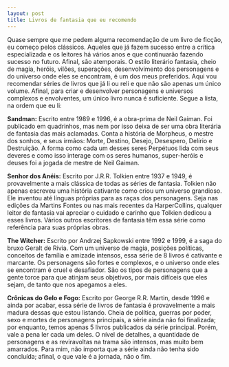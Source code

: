 ```yaml
---
layout: post
title: Livros de fantasia que eu recomendo
---
```


Quase sempre que me pedem alguma recomendação de um livro de ficção, eu começo pelos clássicos. Aqueles que já fazem sucesso entre a crítica especializada e os leitores há vários anos e que continuarão fazendo sucesso no futuro. Afinal, são atemporais. O estilo literário fantasia, cheio de magia, heróis, vilões, superações, desenvolvimento dos personagens e do universo onde eles se encontram, é um dos meus preferidos. Aqui vou recomendar séries de livros que já li ou reli e que não são apenas um único volume. Afinal, para criar e desenvolver personagens e universos complexos e envolventes, um único livro nunca é suficiente. Segue a lista, na ordem que eu li:

**Sandman:** Escrito entre 1989 e 1996, é a obra-prima de Neil Gaiman. Foi publicado em quadrinhos, mas nem por isso deixa de ser uma obra literária de fantasia das mais aclamadas. Conta a história de Morpheus, o mestre dos sonhos, e seus irmãos: Morte, Destino, Desejo, Desespero, Delírio e Destruição. A forma como cada um desses seres Perpétuos lida com seus deveres e como isso interage com os seres humanos, super-heróis e deuses foi a jogada de mestre de Neil Gaiman.

**Senhor dos Anéis:** Escrito por J.R.R. Tolkien entre 1937 e 1949, é provavelmente a mais clássica de todas as séries de fantasia. Tolkien não apenas escreveu uma história cativante como criou um universo grandioso. Ele inventou até línguas próprias para as raças dos personagens. Seja nas edições da Martins Fontes ou nas mais recentes da HarperCollins, qualquer leitor de fantasia vai apreciar o cuidado e carinho que Tolkien dedicou a esses livros. Vários outros escritores de fantasia têm essa série como referência para suas próprias obras.

**The Witcher:** Escrito por Andrzej Sapkowski entre 1992 e 1999, é a saga do bruxo Geralt de Rivia. Com um universo de magia, posições políticas, conceitos de família e amizade intensos, essa série de 8 livros é cativante e marcante. Os personagens são fortes e complexos, e o universo onde eles se encontram é cruel e desafiador. São os tipos de personagens que a gente torce para que atinjam seus objetivos, por mais difíceis que eles sejam, de tanto que nos apegamos a eles.

**Crônicas do Gelo e Fogo:** Escrito por George R.R. Martin, desde 1996 e ainda por acabar, essa série de livros de fantasia é provavelmente a mais madura dessas que estou listando. Cheia de política, guerras por poder, sexo e mortes de personagens principais, a série ainda não foi finalizada; por enquanto, temos apenas 5 livros publicados da série principal. Porém, vale a pena ler cada um deles. O nível de detalhes, a quantidade de personagens e as reviravoltas na trama são intensos, mas muito bem amarrados. Para mim, não importa que a série ainda não tenha sido concluída; afinal, o que vale é a jornada, não o fim.
